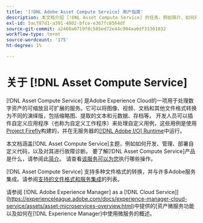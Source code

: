 ```yaml
---
title: '[!DNL Adobe Asset Compute Service] 用户指南'
description: 本文档介绍 [!DNL Asset Compute Service] 的任务，例如简介、如何开发、管理、部署自定义代码，以及对其进行故障诊断。
exl-id: 5acf87d1-a391-4802-bfce-e367fc8564df
source-git-commit: a2460a0719f8c585ed72e44c904aa0df33301032
workflow-type: tm+mt
source-wordcount: '175'
ht-degree: 1%

---
```


# 关于 [!DNL Asset Compute Service]

[!DNL Asset Compute Service] 是Adobe Experience Cloud的一项用于处理数字资产的可缩放且可扩展的服务。它可以将图像、视频、文档和其他文件格式转换为不同的演绎版，包括缩略图、提取的文本和元数据、存档等。 开发人员可以插件自定义应用程序（也称为自定义工作程序）来处理自定义用例，这些用例是使用[Project Firefly](https://www.adobe.io/apis/experienceplatform/project-firefly/docs.html)构建的，并在无服务器的[[!DNL Adobe I/O] Runtime](https://www.adobe.io/apis/experienceplatform/runtime.html)中运行。

本文档涵盖[!DNL Asset Compute Service]主题，例如如何开发、管理、部署自定义代码，以及对其进行故障诊断。 要了解[!DNL Asset Compute Service]产品是什么，请参阅此[简介](introduction.md)。 请查看[该服务可以为您](introduction.md#possible-use-cases-benefits)执行哪些操作。

[!DNL Asset Compute Service] 支持多种文件格式的转换，并与许多Adobe服务集成。请参阅[支持的文件格式和服务集成](https://experienceleague.adobe.com/docs/experience-manager-cloud-service/assets/file-format-support.html)的列表。

请参阅 [!DNL Adobe Experience Manager] as a [!DNL Cloud Service]](https://experienceleague.adobe.com/docs/experience-manager-cloud-service/assets/asset-microservices-overview.html)中提供的[资产微服务功能以及如何在[!DNL Experience Manager]中使用微服务的概述。

<!--
Possible to record the below info here in this landing page to centralize the miscellaneous info about Asset Compute Service?
 List of dependencies and requirements SDK, CLI, Devtools, etc.? Or may be a link to the prerequisites.
 Introduction video when Tech Marketing team shares one.
-->
